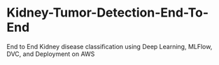 # Kidney-Tumor-Detection-End-To-End
End to End Kidney disease classification using Deep Learning, MLFlow, DVC, and Deployment on AWS
